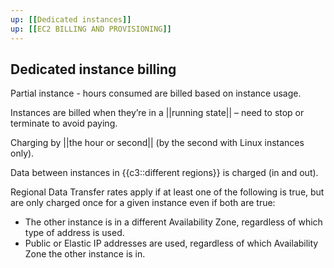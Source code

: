 ```yaml
---
up: [[Dedicated instances]]
up: [[EC2 BILLING AND PROVISIONING]]
---
```

## Dedicated instance billing

Partial instance - hours consumed are billed based on instance usage.

Instances are billed when they’re in a ||running state|| – need to stop or terminate to avoid paying.

Charging by ||the hour or second|| (by the second with Linux instances only).

Data between instances in {{c3::different regions}} is charged (in and out).

Regional Data Transfer rates apply if at least one of the following is true, but are only charged once for a given instance even if both are true:
- The other instance is in a different Availability Zone, regardless of which type of address is used.
- Public or Elastic IP addresses are used, regardless of which Availability Zone the other instance is in.
